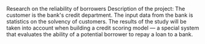 Research on the reliability of borrowers
Description of the project:
The customer is the bank's credit department. The input data from the bank is statistics on the solvency of customers.
The results of the study will be taken into account when building a credit scoring model — a special system that evaluates the ability of a potential borrower to repay a loan to a bank.
